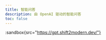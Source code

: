 ```yaml
---
title: 智能问答
description: 由 OpenAI 驱动的智能问答
toc: false
---
```


:sandbox{src="https://gpt.shift2modern.dev/"}